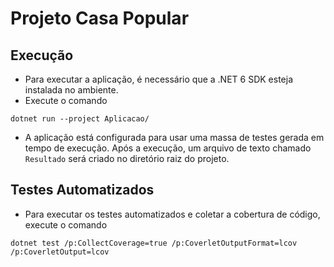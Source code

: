 # Projeto Casa Popular

## Execução
- Para executar a aplicação, é necessário que a .NET 6 SDK esteja instalada no ambiente.
- Execute o comando 
```
dotnet run --project Aplicacao/
```

- A aplicação está configurada para usar uma massa de testes gerada em tempo de execução. Após a execução, um arquivo de texto chamado `Resultado` será criado no diretório raiz do projeto.

## Testes Automatizados
- Para executar os testes automatizados e coletar a cobertura de código, execute o comando
  
```
dotnet test /p:CollectCoverage=true /p:CoverletOutputFormat=lcov /p:CoverletOutput=lcov
```

